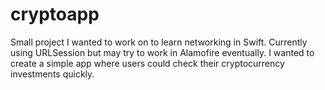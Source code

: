 # cryptoapp
Small project I wanted to work on to learn networking in Swift. Currently using URLSession but may try to work in Alamofire eventually. I wanted to create a simple app where users could check their cryptocurrency investments quickly.
